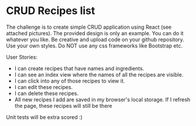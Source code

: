 # CRUD Recipes list

The challenge is to create simple CRUD application using React (see attached pictures).
The provided design is only an example. You can do it whatever you like.
Be creative and upload code on your github repository. Use your own styles. Do NOT use any css frameworks like Bootstrap etc.

User Stories:

- I can create recipes that have names and ingredients.
- I can see an index view where the names of all the recipes are visible.
- I can click into any of those recipes to view it.
- I can edit these recipes.
- I can delete these recipes.
- All new recipes I add are saved in my browser's local storage. If I refresh the page, these recipes will still be there

Unit tests will be extra scored :)
